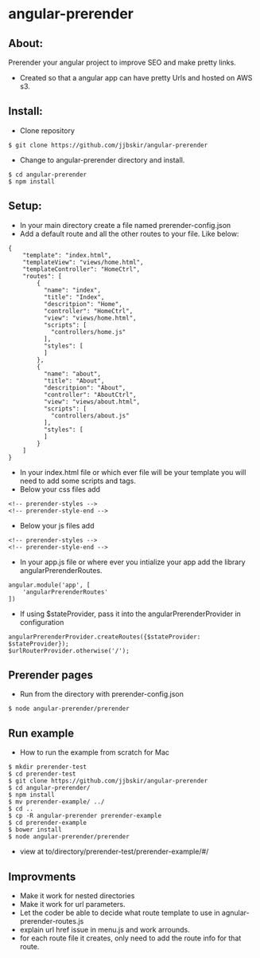 # angular-prerender

## About: 
Prerender your angular project to improve SEO and make pretty links. 
- Created so that a angular app can have pretty Urls and hosted on AWS s3. 

## Install: 
- Clone repository
```
$ git clone https://github.com/jjbskir/angular-prerender
```
- Change to angular-prerender directory and install.
```
$ cd angular-prerender
$ npm install
```

## Setup:
- In your main directory create a file named prerender-config.json
- Add a default route and all the other routes to your file. Like below:
```
{
	"template": "index.html",
	"templateView": "views/home.html",
	"templateController": "HomeCtrl",
	"routes": [
		{
		  "name": "index",
		  "title": "Index",
		  "descritpion": "Home",
		  "controller": "HomeCtrl",
		  "view": "views/home.html",
		  "scripts": [
		    "controllers/home.js"
		  ],
		  "styles": [
		  ]
		},
		{
		  "name": "about",
		  "title": "About",
		  "descritpion": "About",
		  "controller": "AboutCtrl",
		  "view": "views/about.html",
		  "scripts": [
		    "controllers/about.js"
		  ],
		  "styles": [
		  ]
		}
	]
}

```
- In your index.html file or which ever file will be your template you will need to add some scripts and tags.
- Below your css files add
```
<!-- prerender-styles -->
<!-- prerender-style-end -->
```
- Below your js files add
```
<!-- prerender-styles -->
<!-- prerender-style-end -->
```
- In your app.js file or where ever you intialize your app add the library angularPrerenderRoutes.
```
angular.module('app', [
    'angularPrerenderRoutes'
])
```
- If using $stateProvider, pass it into the angularPrerenderProvider in configuration
```
angularPrerenderProvider.createRoutes({$stateProvider: $stateProvider});
$urlRouterProvider.otherwise('/');
```

## Prerender pages
- Run from the directory with prerender-config.json
```
$ node angular-prerender/prerender
```

## Run example 
- How to run the example from scratch for Mac
```
$ mkdir prerender-test
$ cd prerender-test
$ git clone https://github.com/jjbskir/angular-prerender
$ cd angular-prerender/
$ npm install
$ mv prerender-example/ ../
$ cd ..
$ cp -R angular-prerender prerender-example
$ cd prerender-example
$ bower install
$ node angular-prerender/prerender 
```
- view at to/directory/prerender-test/prerender-example/#/

## Improvments
- Make it work for nested directories
- Make it work for url parameters.
- Let the coder be able to decide what route template to use in agnular-prerender-routes.js
- explain url href issue in menu.js and work arrounds.
- for each route file it creates, only need to add the route info for that route.